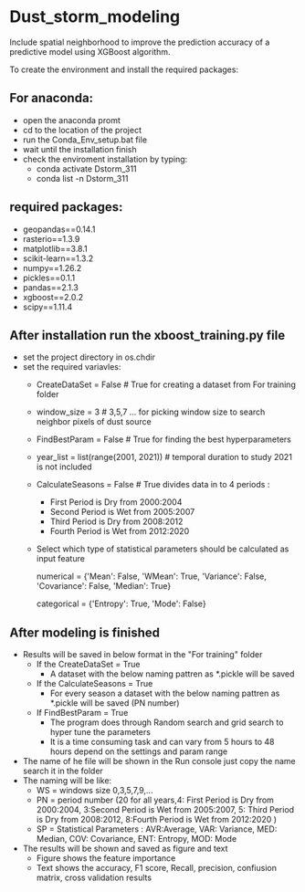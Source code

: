 # Dust_storm_modeling
Include spatial neighborhood to improve the prediction accuracy of a predictive model using XGBoost algorithm.

To create the environment and install the required packages:

## For anaconda:
  - open the anaconda promt
  - cd to the location of the project
  - run the Conda_Env_setup.bat file
  - wait until the installation finish
  - check the enviroment installation by typing:
      - conda activate Dstorm_311
      - conda list -n Dstorm_311

## required packages:
  - geopandas==0.14.1
  - rasterio==1.3.9
  - matplotlib==3.8.1
  - scikit-learn==1.3.2
  - numpy==1.26.2
  - pickles==0.1.1
  - pandas==2.1.3
  - xgboost==2.0.2
  - scipy==1.11.4

## After installation run the xboost_training.py file

-  set the project directory in os.chdir
-  set the required variavles:
    - CreateDataSet = False  # True for creating a dataset from For training folder
    - window_size = 3  # 3,5,7 ... for picking window size to search neighbor pixels of dust source
    - FindBestParam = False  # True for finding the best hyperparameters
    - year_list = list(range(2001, 2021))  # temporal duration to study 2021 is not included
    - CalculateSeasons = False  # True divides data in to 4 periods :
      - First Period is Dry from 2000:2004
      - Second Period is Wet from 2005:2007
      - Third Period is Dry from 2008:2012
      - Fourth Period is Wet from 2012:2020
    - Select which type of statistical parameters should be calculated as input feature

      numerical = {'Mean': False,
             'WMean': True,
             'Variance': False,
             'Covariance': False,
             'Median': True}

      categorical = {'Entropy': True,
               'Mode': False}

## After modeling is finished
- Results will be saved in below format in the "For training" folder
  - If the CreateDataSet = True
    - A dataset with the below naming pattren as *.pickle will be saved
  - If the CalculateSeasons = True
    - For every season a dataset with the below naming pattren as *.pickle will be saved (PN number)
  - If FindBestParam = True
    - The program does through Random search and grid search to hyper tune the parameters
    - It is a time consuming task and can vary from 5 hours to 48 hours depend on the settings and param range
- The name of he file will be shown in the Run console just copy the name search it in the folder
- The naming will be like:
  - WS = windows size 0,3,5,7,9,...
  - PN = period number (20 for all years,4: First Period is Dry from 2000:2004, 3:Second Period is Wet from 2005:2007, 5: Third Period is Dry from 2008:2012, 8:Fourth Period is Wet from 2012:2020 )
  - SP = Statistical Parameters : AVR:Average, VAR: Variance, MED: Median, COV: Covariance, ENT: Entropy, MOD: Mode
- The results will be shown and saved as figure and text
  - Figure shows the feature importance
  - Text shows the accuracy, F1 score, Recall, precision, confiusion matrix, cross validation results
